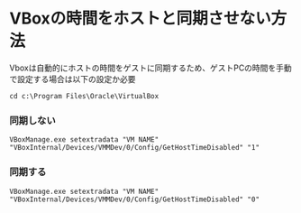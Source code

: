 # VBoxの時間をホストと同期させない方法

Vboxは自動的にホストの時間をゲストに同期するため、ゲストPCの時間を手動で設定する場合は以下の設定か必要

<pre><code>cd c:\Program Files\Oracle\VirtualBox</code></pre>

### 同期しない
<pre><code>VBoxManage.exe setextradata "VM NAME" "VBoxInternal/Devices/VMMDev/0/Config/GetHostTimeDisabled" "1"</code></pre>

### 同期する
<pre><code>VBoxManage.exe setextradata "VM NAME" "VBoxInternal/Devices/VMMDev/0/Config/GetHostTimeDisabled" "0"</code></pre>